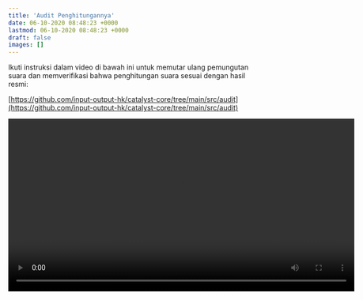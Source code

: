 ```yaml
---
title: 'Audit Penghitungannya'
date: 06-10-2020 08:48:23 +0000
lastmod: 06-10-2020 08:48:23 +0000
draft: false
images: []
---
```


Ikuti instruksi dalam video di bawah ini untuk memutar ulang pemungutan suara dan memverifikasi bahwa penghitungan suara sesuai dengan hasil resmi:

[https://github.com/input-output-hk/catalyst-core/tree/main/src/audit](https://github.com/input-output-hk/catalyst-core/tree/main/src/audit)

<video width="700" controls>
  <source src="https://files.gitbook.com/v0/b/gitbook-x-prod.appspot.com/o/spaces%2F1WSgbrgHqq5E9Mh8hoBn%2Fuploads%2FcGCdz6GxUFtLdbduuL9p%2Faudit_tooling.mp4?alt=media&amp;token=aca83b29-b66c-45de-84c7-0a5241978606" type="video/mp4"></source></video>
